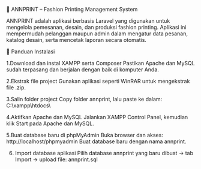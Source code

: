 👕 ANNPRINT – Fashion Printing Management System

ANNPRINT adalah aplikasi berbasis Laravel yang digunakan untuk mengelola pemesanan, desain, dan produksi fashion printing.
Aplikasi ini mempermudah pelanggan maupun admin dalam mengatur data pesanan, katalog desain, serta mencetak laporan secara otomatis.

🚀 Panduan Instalasi

1.Download dan instal XAMPP serta Composer
Pastikan Apache dan MySQL sudah terpasang dan berjalan dengan baik di komputer Anda.

2.Ekstrak file project
Gunakan aplikasi seperti WinRAR untuk mengekstrak file .zip.

3.Salin folder project
Copy folder annprint, lalu paste ke dalam:
C:\xampp\htdocs\

4.Aktifkan Apache dan MySQL
Jalankan XAMPP Control Panel, kemudian klik Start pada Apache dan MySQL.

5.Buat database baru di phpMyAdmin
Buka browser dan akses:
http://localhost/phpmyadmin
Buat database baru dengan nama annprint.

6. Import database aplikasi
Pilih database annprint yang baru dibuat → tab Import → upload file:
annprint.sql